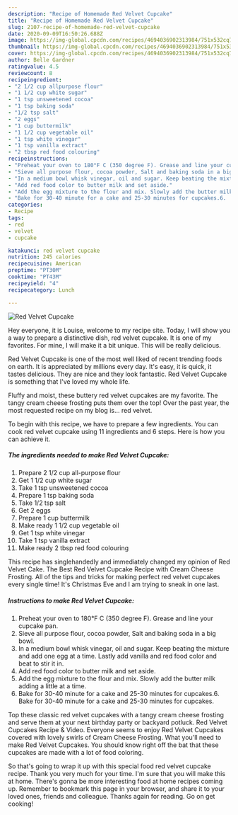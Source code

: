 ```yaml
---
description: "Recipe of Homemade Red Velvet Cupcake"
title: "Recipe of Homemade Red Velvet Cupcake"
slug: 2107-recipe-of-homemade-red-velvet-cupcake
date: 2020-09-09T16:50:26.688Z
image: https://img-global.cpcdn.com/recipes/4694036902313984/751x532cq70/red-velvet-cupcake-recipe-main-photo.jpg
thumbnail: https://img-global.cpcdn.com/recipes/4694036902313984/751x532cq70/red-velvet-cupcake-recipe-main-photo.jpg
cover: https://img-global.cpcdn.com/recipes/4694036902313984/751x532cq70/red-velvet-cupcake-recipe-main-photo.jpg
author: Belle Gardner
ratingvalue: 4.5
reviewcount: 8
recipeingredient:
- "2 1/2 cup allpurpose flour"
- "1 1/2 cup white sugar"
- "1 tsp unsweetened cocoa"
- "1 tsp baking soda"
- "1/2 tsp salt"
- "2 eggs"
- "1 cup buttermilk"
- "1 1/2 cup vegetable oil"
- "1 tsp white vinegar"
- "1 tsp vanilla extract"
- "2 tbsp red food colouring"
recipeinstructions:
- "Preheat your oven to 180°F C (350 degree F). Grease and line your cupcake pan."
- "Sieve all purpose flour, cocoa powder, Salt and baking soda in a big bowl."
- "In a medium bowl whisk vinegar, oil and sugar. Keep beating the mixture and add one egg at a time. Lastly add vanilla and red food color and beat to stir it in."
- "Add red food color to butter milk and set aside."
- "Add the egg mixture to the flour and mix. Slowly add the butter milk adding a little at a time."
- "Bake for 30-40 minute for a cake and 25-30 minutes for cupcakes.6.	Bake for 30-40 minute for a cake and 25-30 minutes for cupcakes."
categories:
- Recipe
tags:
- red
- velvet
- cupcake

katakunci: red velvet cupcake 
nutrition: 245 calories
recipecuisine: American
preptime: "PT30M"
cooktime: "PT43M"
recipeyield: "4"
recipecategory: Lunch

---
```



![Red Velvet Cupcake](https://img-global.cpcdn.com/recipes/4694036902313984/751x532cq70/red-velvet-cupcake-recipe-main-photo.jpg)

Hey everyone, it is Louise, welcome to my recipe site. Today, I will show you a way to prepare a distinctive dish, red velvet cupcake. It is one of my favorites. For mine, I will make it a bit unique. This will be really delicious.

Red Velvet Cupcake is one of the most well liked of recent trending foods on earth. It is appreciated by millions every day. It's easy, it is quick, it tastes delicious. They are nice and they look fantastic. Red Velvet Cupcake is something that I've loved my whole life.

Fluffy and moist, these buttery red velvet cupcakes are my favorite. The tangy cream cheese frosting puts them over the top! Over the past year, the most requested recipe on my blog is… red velvet.


To begin with this recipe, we have to prepare a few ingredients. You can cook red velvet cupcake using 11 ingredients and 6 steps. Here is how you can achieve it.

<!--inarticleads1-->

##### The ingredients needed to make Red Velvet Cupcake:

1. Prepare 2 1/2 cup all-purpose flour
1. Get 1 1/2 cup white sugar
1. Take 1 tsp unsweetened cocoa
1. Prepare 1 tsp baking soda
1. Take 1/2 tsp salt
1. Get 2 eggs
1. Prepare 1 cup buttermilk
1. Make ready 1 1/2 cup vegetable oil
1. Get 1 tsp white vinegar
1. Take 1 tsp vanilla extract
1. Make ready 2 tbsp red food colouring


This recipe has singlehandedly and immediately changed my opinion of Red Velvet Cake. The Best Red Velvet Cupcake Recipe with Cream Cheese Frosting. All of the tips and tricks for making perfect red velvet cupcakes every single time! It&#39;s Christmas Eve and I am trying to sneak in one last. 

<!--inarticleads2-->

##### Instructions to make Red Velvet Cupcake:

1. Preheat your oven to 180°F C (350 degree F). Grease and line your cupcake pan.
1. Sieve all purpose flour, cocoa powder, Salt and baking soda in a big bowl.
1. In a medium bowl whisk vinegar, oil and sugar. Keep beating the mixture and add one egg at a time. Lastly add vanilla and red food color and beat to stir it in.
1. Add red food color to butter milk and set aside.
1. Add the egg mixture to the flour and mix. Slowly add the butter milk adding a little at a time.
1. Bake for 30-40 minute for a cake and 25-30 minutes for cupcakes.6.	Bake for 30-40 minute for a cake and 25-30 minutes for cupcakes.


Top these classic red velvet cupcakes with a tangy cream cheese frosting and serve them at your next birthday party or backyard potluck. Red Velvet Cupcakes Recipe &amp; Video. Everyone seems to enjoy Red Velvet Cupcakes covered with lovely swirls of Cream Cheese Frosting. What you&#39;ll need to make Red Velvet Cupcakes. You should know right off the bat that these cupcakes are made with a lot of food coloring. 

So that's going to wrap it up with this special food red velvet cupcake recipe. Thank you very much for your time. I'm sure that you will make this at home. There's gonna be more interesting food at home recipes coming up. Remember to bookmark this page in your browser, and share it to your loved ones, friends and colleague. Thanks again for reading. Go on get cooking!
